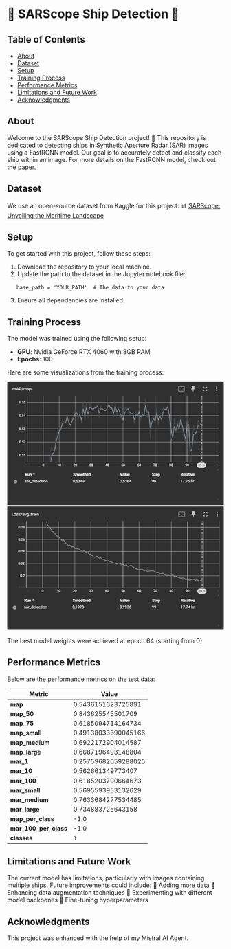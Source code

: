 # 🚢 SARScope Ship Detection 🚢

## Table of Contents
- [About](#about)
- [Dataset](#dataset)
- [Setup](#setup)
- [Training Process](#training-process)
- [Performance Metrics](#performance-metrics)
- [Limitations and Future Work](#limitations-and-future-work)
- [Acknowledgments](#acknowledgments)

## About
Welcome to the SARScope Ship Detection project! 🌊 This repository is dedicated to detecting ships in Synthetic Aperture Radar (SAR) images using a FastRCNN model. Our goal is to accurately detect and classify each ship within an image. For more details on the FastRCNN model, check out the [paper](https://arxiv.org/abs/1506.01497).

## Dataset
We use an open-source dataset from Kaggle for this project:
📊 [SARScope: Unveiling the Maritime Landscape](https://www.kaggle.com/datasets/kailaspsudheer/sarscope-unveiling-the-maritime-landscape)

## Setup
To get started with this project, follow these steps:
1. Download the repository to your local machine.
2. Update the path to the dataset in the Jupyter notebook file:
```
   base_path = 'YOUR_PATH'  # The data to your data
```

3. Ensure all dependencies are installed.

## Training Process
The model was trained using the following setup:
- **GPU**: Nvidia GeForce RTX 4060 with 8GB RAM
- **Epochs**: 100

Here are some visualizations from the training process:

![mAP during the training](assets/map_score.png "mAP during the training")
![Loss during the training](assets/loss_training.png "Loss during the training")

The best model weights were achieved at epoch 64 (starting from 0).

## Performance Metrics

Below are the performance metrics on the test data:

| Metric | Value |
|--------|-------|
| **map** | 0.5436151623725891 |
| **map_50** | 0.843625545501709 |
| **map_75** | 0.6185094714164734 |
| **map_small** | 0.49138033390045166 |
| **map_medium** | 0.6922172904014587 |
| **map_large** | 0.6687196493148804 |
| **mar_1** | 0.25759682059288025 |
| **mar_10** | 0.562661349773407 |
| **mar_100** | 0.6185203790664673 |
| **mar_small** | 0.5695593953132629 |
| **mar_medium** | 0.7633684277534485 |
| **mar_large** | 0.734883725643158 |
| **map_per_class** | -1.0 |
| **mar_100_per_class** | -1.0 |
| **classes** | 1 |

## Limitations and Future Work
The current model has limitations, particularly with images containing multiple ships. Future improvements could include:
🔹 Adding more data
🔹 Enhancing data augmentation techniques
🔹 Experimenting with different model backbones
🔹 Fine-tuning hyperparameters

## Acknowledgments
This project was enhanced with the help of my Mistral AI Agent.
